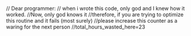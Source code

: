 // Dear programmer:
// when i wrote this code, only god and I knew how it worked.
//Now, only god knows it 
//therefore, if you are trying to optimize this routine and it fails (most surely)
//please increase this counter as a waring for the next person
//total_hours_wasted_here=23
                                      
